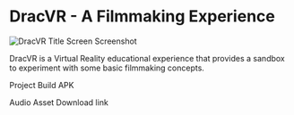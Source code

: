 # DracVR - A Filmmaking Experience

![DracVR Title Screen Screenshot](screenshot.jpg)

DracVR is a Virtual Reality educational experience that provides a sandbox to experiment with some basic filmmaking concepts.

Project Build APK

Audio Asset Download link
